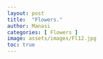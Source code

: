 ```yaml
---
layout: post
title:  "Flowers."
author: Manasi
categories: [ Flowers ]
image: assets/images/Fl12.jpg
toc: true
---
```

